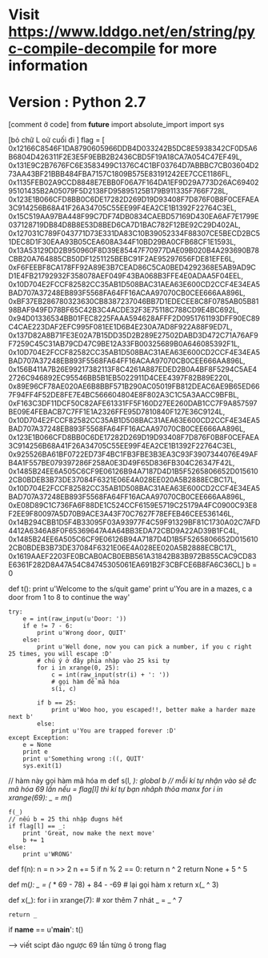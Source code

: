 # Visit https://www.lddgo.net/en/string/pyc-compile-decompile for more information
# Version : Python 2.7
[comment ở code]
from __future__ import absolute_import
import sys

[bỏ chữ L oử cuối đi ]
flag = [
    0x12166C8546F1DA8790605966DDB4D033242B5DC8E5938342CF0D5A6B6804D426311F2E3E5F9EBB2B2436CBD5F19A18CA7A054C47EF49L,
    0x131E9C2B7676FC6E3583499C1376C4C1BF03764D7ABBBC7CB03604D273AA43BF21BBB484FBA7157C1809B575E83191242EE7CCE1186FL,
    0x1135FEB02A9CCD8848E7EBB0F06A7F164DA1EF9D29A773D26AC6940295101435B2A05079F5D2138FD95895125B179B911335F766F728L,
    0x123E1B066CFD8BB0C6DE17282D269D19D93408F7D876F0B8F0CEFAEA3C914256B68A41F26A34705C55EE99F4EA2CE1B1392F22764C3EL,
    0x15C519AA97BA448F99C7DF74DB0834CAEBD57169D430EA6AF7E1799E037128719DB84D8B8E53D8BED6CA7D1BAC782F12BE92C29D402AL,
    0x127031C789F043771D73E331DA83C10B39052334F88307CE5BECD2BC51DEC8D1F30EAA93B05CEA608A344F10BD29BA0CFB68CF1E1593L,
    0x13A53129DD2B950960F8D39E85447F70977DAE09B020B4A293690B78CBB20A764885CB50DF1251125BEBC91F2AE95297656FDE81EFE6L,
    0xF6FEEBF8CA178FF92A89E3B7CEAD86C5CA0BED4292368E5AB9AD9CD1E4FB21792932F358078AEF049F43BA068B3FFE4E0ADAA5F04EEL,
    0x10D704E2FCCF82582CC35AB1D508BAC31AEA63E600CD2CCF4E34EA5BAD707A37248EB893F5568FA64FF16ACAA97070CB0CEE666AA896L,
    0xBF37EB286780323630CB8387237046BB7D1EDECEE8C8F0785AB05B8198BAF949FD78BF65C42B3C4ACDE32F3E75118C788CD9E4BC692L,
    0x94D01336534BB01FEC8225FAAA594628AFFF2D0951761193DFF90EC89C4CAE223DAF2EFC995F081EE1D6B4E230A7AD8F922A88F9ED7L,
    0x137D82A8B71FE3E02A7B15DD35D2B289E27502DABD3D472C71A76AF9F7259C45C31AB79CD47C9BE12A33FB00325689B0A646085392F1L,
    0x10D704E2FCCF82582CC35AB1D508BAC31AEA63E600CD2CCF4E34EA5BAD707A37248EB893F5568FA64FF16ACAA97070CB0CEE666AA896L,
    0x156B411A7B26E99217382113F8C4261A887EDED2B0A4BF8F5294C5AE42726C946892EC95546BB5B1EB5022911D4CEE4397F82B89E220L,
    0x89E96CF78AE020AE6B8BBF571B290AC05019FB812DEAC6AE9B65ED667F94FF4F52DE8FE7E4BC566604804E8F802A3C1C5A3AACC9BFBL,
    0xF163C3DF11DCF50C82AFE61331FF5F160D27EE260DAB1CC7F9A857597BE09E4FEBACB7C7FF1E1A2326FFE95D7810840F127E36C9124L,
    0x10D704E2FCCF82582CC35AB1D508BAC31AEA63E600CD2CCF4E34EA5BAD707A37248EB893F5568FA64FF16ACAA97070CB0CEE666AA896L,
    0x123E1B066CFD8BB0C6DE17282D269D19D93408F7D876F0B8F0CEFAEA3C914256B68A41F26A34705C55EE99F4EA2CE1B1392F22764C3EL,
    0x925526BA61BF0722ED73F4BC1FB3FBE3B3EA3C93F3907344076E49AFB4A1F557BE079397286F258A0E3D49F65D836FB304C26347F42L,
    0x1485B24EE6A505C6CF9E06126B94A7187D4D1B5F5265806652D0156102CB0BDEB3B73DE37084F6321E06E4A028EE020A5B2888ECBC17L,
    0x10D704E2FCCF82582CC35AB1D508BAC31AEA63E600CD2CCF4E34EA5BAD707A37248EB893F5568FA64FF16ACAA97070CB0CEE666AA896L,
    0xE08D89C1C736FA6F88DE1C524CCF6159E5719C25179A4FC0900C93E8F2EE9F80097A5D70B9ACE3A43F70C7627F78EFEB46CEE536146L,
    0x14B294CBB1D5F4B33095F03A93977F4C59F91329BF81C1730A02C7AFD4412A6346A8F0F65369647A4A64BB3EDA72CBD9A22AD39B1FC4L,
    0x1485B24EE6A505C6CF9E06126B94A7187D4D1B5F5265806652D0156102CB0BDEB3B73DE37084F6321E06E4A028EE020A5B2888ECBC17L,
    0x1619AAEF2203FE0BCAB0ACB0EBB561A31842B83B972B855CAC9CD83E6361F282D8A47A54C84745305061EA691B2F3CBFCE6B8FA6C36CL]
b = 0

def t():
    print u'Welcome to the s/quit game'
    print u'You are in a mazes, c a door from 1 to 8 to continue the way'
    
    try:
        e = int(raw_input(u'Door: '))
        if e != 7 - 6:
            print u'Wrong door, QUIT'
        else:
            print u'Well done, now you can pick a number, if you c right 25 times, you will escape :D'
            # chú ý ở đây phỉa nhập vào 25 ksi tự 
            for i in xrange(0, 25):
                c = int(raw_input(str(i) + ': '))
                # gọi hàm để mã hóa 
                s(i, c)
            
            if b == 25:
                print u'Woo hoo, you escaped!!, better make a harder maze next b'
            else:
                print u'You are trapped forever :D'
    except Exception:
        e = None
        print e
        print u'Something wrong :((, QUIT'
        sys.exit(1)
    


// hàm này gọi hàm mã hóa m 
def s(l, _):
    global b
    // mỗi kí tự nhận vào sẽ đc mã hóa 69 lần nếu = flag[l] thì kí tự bạn nhâph thỏa manx 
    for i in xrange(69):
        _ = m(_)
    
    f(_)
    // nếu b = 25 thi nhập đugns hết 
    if flag[l] == _:
        print 'Great, now make the next move'
        b += 1
    else:
        print u'WRONG'


def f(n):
    n = n >> 2
    n += 5
    if n % 2 == 0:
        return n ^ 2
    return None + 5 ^ 5


def m(_):
    _ = (_ * 69 - 78) + 84 - -69
    # lại gọi hàm x 
    return x(_ ^ 3)


def x(_):
    for i in xrange(7):
    # xor thêm 7 nhát 
        _ = _ ^ 7
    
    return _

if __name__ == u'__main__':
    t()

--> viết scipt đảo ngược 69 lần từng ô trong flag 